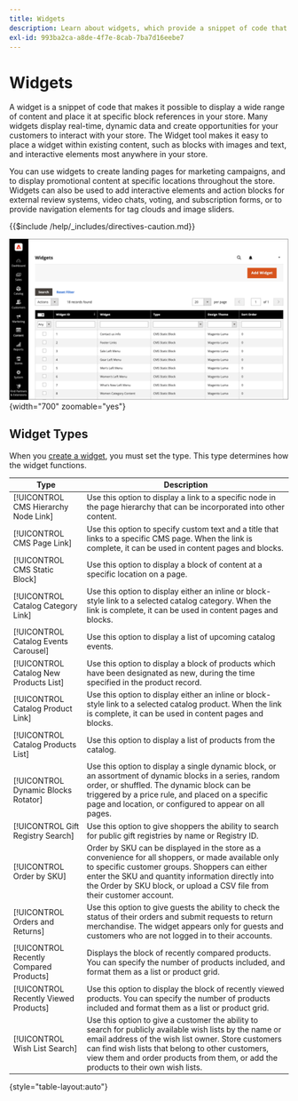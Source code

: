 ```yaml
---
title: Widgets
description: Learn about widgets, which provide a snippet of code that makes it possible to display a wide range of content and place it at specific block references in your store.
exl-id: 993ba2ca-a8de-4f7e-8cab-7ba7d16eebe7
---
```

# Widgets

A widget is a snippet of code that makes it possible to display a wide range of content and place it at specific block references in your store. Many widgets display real-time, dynamic data and create opportunities for your customers to interact with your store. The Widget tool makes it easy to place a widget within existing content, such as blocks with images and text, and interactive elements most anywhere in your store.

You can use widgets to create landing pages for marketing campaigns, and to display promotional content at specific locations throughout the store. Widgets can also be used to add interactive elements and action blocks for external review systems, video chats, voting, and subscription forms, or to provide navigation elements for tag clouds and image sliders.

{{$include /help/_includes/directives-caution.md}}

![New Product List widget](./assets/storefront-home-page-new-products.png){width="700" zoomable="yes"}

## Widget Types

When you [create a widget](widget-create.md), you must set the type. This type determines how the widget functions.

|Type|Description|
|--- |--- |
|[!UICONTROL CMS Hierarchy Node Link]|Use this option to display a link to a specific node in the page hierarchy that can be incorporated into other content.|
|[!UICONTROL CMS Page Link]|Use this option to specify custom text and a title that links to a specific CMS page. When the link is complete, it can be used in content pages and blocks.|
|[!UICONTROL CMS Static Block]|Use this option to display a block of content at a specific location on a page.|
|[!UICONTROL Catalog Category Link]|Use this option to display either an inline or block-style link to a selected catalog category. When the link is complete, it can be used in content pages and blocks.|
|[!UICONTROL Catalog Events Carousel]|Use this option to display a list of upcoming catalog events.|
|[!UICONTROL Catalog New Products List]|Use this option to display a block of products which have been designated as new, during the time specified in the product record.|
|[!UICONTROL Catalog Product Link]|Use this option to display either an inline or block-style link  to a selected catalog product. When the link is complete, it can be used in content pages and blocks.|
|[!UICONTROL Catalog Products List]|Use this option to display a list of products from the catalog.|
|[!UICONTROL Dynamic Blocks Rotator]|Use this option to display a single dynamic block, or an assortment of dynamic blocks in a series, random order, or shuffled. The dynamic block can be triggered by a price rule, and placed on a specific page and location, or configured to appear on all pages.|
|[!UICONTROL Gift Registry Search]|Use this option to give shoppers the ability to search for public gift registries by name or Registry ID.|
|[!UICONTROL Order by SKU]|Order by SKU can be displayed in the store as a convenience for all shoppers, or made available only to specific customer groups. Shoppers can either enter the SKU and quantity information directly into the Order by SKU block, or upload a CSV file from their customer account.|
|[!UICONTROL Orders and Returns]|Use this option to give guests the ability to check the status of their orders and submit requests to return merchandise. The widget appears only for guests and customers who are not logged in to their accounts.|
|[!UICONTROL Recently Compared Products]|Displays the  block of recently compared products. You can specify the number of products included, and format them as a list or product grid.|
|[!UICONTROL Recently Viewed Products]|Use this option to display the block of recently viewed products. You can specify the number of products included and format them as a list or product grid.|
|[!UICONTROL Wish List Search]|Use this option to give a customer the ability to search for publicly available wish lists by the name or email address of the wish list owner. Store customers can find wish lists that belong to other customers, view them and order products from them, or add the products to their own wish lists.|

{style="table-layout:auto"}
